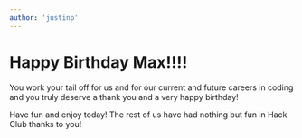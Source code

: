 ```yaml
---
author: 'justinp'
---
```


# Happy Birthday Max!!!!

You work your tail off for us and for our current and future careers in coding and you truly deserve a thank you and a very happy birthday!

Have fun and enjoy today! The rest of us have had nothing but fun in Hack Club thanks to you!
